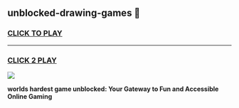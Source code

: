 
## unblocked-drawing-games 👋
<h3>
<a href="https://premium.freeplayer.one?title=unblocked-drawing-games&ref=14F">CLICK TO PLAY</a></h3>
<hr>

<h3>
<a href="https://premium.freeplayer.one?title=unblocked-drawing-games&ref=14F">CLICK 2 PLAY</a>
  
</h3>

<a href="https://premium.freeplayer.one?title=unblocked-drawing-games&ref=12F/"><img src="https://clearcache.store/games.png"></a>


**worlds hardest game unblocked: Your Gateway to Fun and Accessible Online Gaming**
